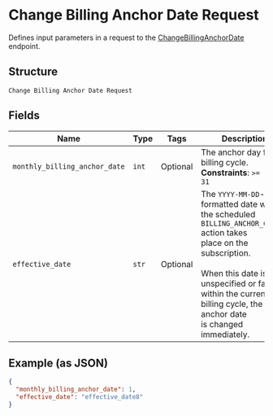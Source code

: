 
# Change Billing Anchor Date Request

Defines input parameters in a request to the
[ChangeBillingAnchorDate](../../doc/api/subscriptions.md#change-billing-anchor-date) endpoint.

## Structure

`Change Billing Anchor Date Request`

## Fields

| Name | Type | Tags | Description |
|  --- | --- | --- | --- |
| `monthly_billing_anchor_date` | `int` | Optional | The anchor day for the billing cycle.<br>**Constraints**: `>= 1`, `<= 31` |
| `effective_date` | `str` | Optional | The `YYYY-MM-DD`-formatted date when the scheduled `BILLING_ANCHOR_CHANGE` action takes<br>place on the subscription.<br><br>When this date is unspecified or falls within the current billing cycle, the billing anchor date<br>is changed immediately. |

## Example (as JSON)

```json
{
  "monthly_billing_anchor_date": 1,
  "effective_date": "effective_date8"
}
```

